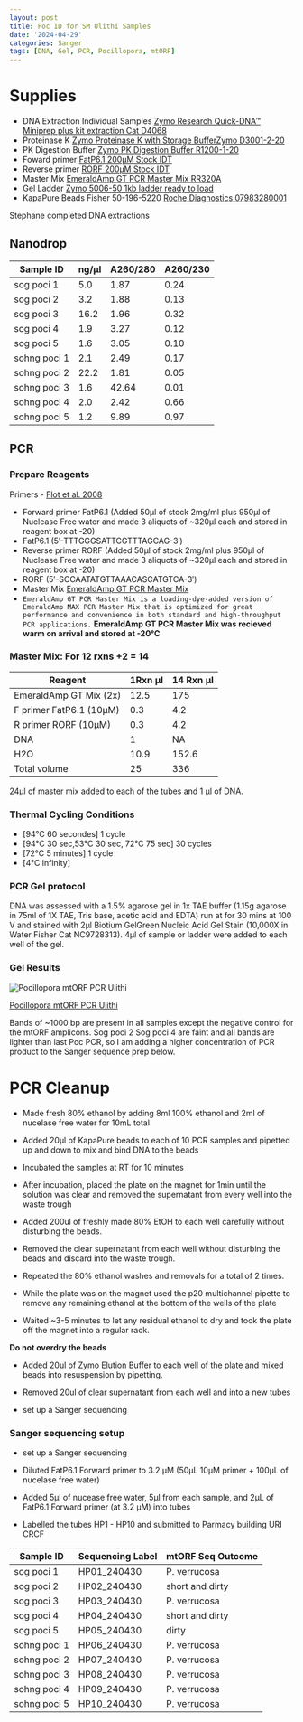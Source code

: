 ```yaml
---
layout: post
title: Poc ID for SM Ulithi Samples
date: '2024-04-29'
categories: Sanger
tags: [DNA, Gel, PCR, Pocillopora, mtORF]
---
```


# Supplies

- DNA Extraction Individual Samples [Zymo Research Quick-DNA™ Miniprep plus kit extraction Cat D4068](https://github.com/hputnam/Putnam_Lab_Notebook/blob/master/images/d4068_d4069_quick-dna_miniprep_plus_kit.pdf) 
- Proteinase K [Zymo Proteinase K with Storage BufferZymo D3001-2-20](https://www.zymoresearch.com/products/proteinase-k-w-storage-buffer-set)
- PK Digestion Buffer [Zymo PK Digestion Buffer R1200-1-20](https://www.zymoresearch.com/products/pk-digestion-buffer)   
- Foward primer [FatP6.1 200µM Stock IDT](https://github.com/hputnam/Putnam_Lab_Notebook/blob/master/images/Fatp6.1_IDT_Spec_328104852.pdf) 
- Reverse primer [RORF 200µM Stock IDT](https://github.com/hputnam/Putnam_Lab_Notebook/blob/master/images/RORF_IDT_Spec_328104853.pdf)         
- Master Mix [EmeraldAmp GT PCR Master Mix RR320A](https://github.com/hputnam/Putnam_Lab_Notebook/blob/master/images/TaKaRa_Emerald_RR320A_DS.pdf)
- Gel Ladder [Zymo 5006-50 1kb ladder ready to load](https://www.zymoresearch.com/products/zr-1-kb-dna-marker)
- KapaPure Beads Fisher 50-196-5220 [Roche Diagnostics 07983280001](https://www.fishersci.com/shop/products/kapa-pure-beads-4/501965220) 

Stephane completed DNA extractions

## Nanodrop

Sample ID |  ng/µl | A260/280 | A260/230|
---|---|---| ---|
sog poci 1 |   5.0|1.87|0.24|
sog poci 2 |   3.2|1.88|0.13|
sog poci 3 |  16.2|1.96|0.32|
sog poci 4 |   1.9|3.27|0.12|
sog poci 5 |   1.6|3.05|0.10|
sohng poci 1 | 2.1|2.49|0.17|
sohng poci 2 |22.2|1.81|0.05|
sohng poci 3 | 1.6|42.64|0.01|
sohng poci 4 | 2.0|2.42|0.66|
sohng poci 5 | 1.2|9.89|0.97|


## PCR
### Prepare Reagents
Primers - [Flot et al. 2008](https://www.sciencedirect.com/science/article/pii/S1631069107003812?via%3Dihub)   
- Forward primer FatP6.1	(Added 50µl of stock 2mg/ml plus 950µl of Nuclease Free water and made 3 aliquots of ~320µl each and stored in reagent box at -20)   
- FatP6.1 (5′-TTTGGGSATTCGTTTAGCAG-3′)    
- Reverse primer RORF	(Added 50µl of stock 2mg/ml plus 950µl of Nuclease Free water and made 3 aliquots of ~320µl each and stored in reagent box at -20)     
- RORF (5′-SCCAATATGTTAAACASCATGTCA-3′)    
- Master Mix [EmeraldAmp GT PCR Master Mix]()
- ```EmeraldAmp GT PCR Master Mix is a loading-dye-added version of EmeraldAmp MAX PCR Master Mix that is optimized for great performance and convenience in both standard and high-throughput PCR applications.```
**EmeraldAmp GT PCR Master Mix was recieved warm on arrival and stored at -20°C**

### Master Mix: For 12 rxns +2 = 14 

Reagent | 1Rxn µl | 14 Rxn µl |  
---|---|---|
EmeraldAmp GT Mix (2x)| 		12.5	|	175|
F primer FatP6.1 (10µM) |	0.3	|	4.2
R primer RORF		(10µM)  |	0.3	|	4.2
DNA		|				1		| NA	
H2O			|			10.9	|	152.6
Total volume 		|	25		|	336

24µl of master mix added to each of the tubes and 1 µl of DNA. 


### Thermal Cycling Conditions 
- [94°C 60 secondes] 1 cycle
- [94°C 30 sec,53°C 30 sec, 72°C 75 sec] 30 cycles
- [72°C 5 minutes] 1 cycle
- [4°C infinity]

### PCR Gel protocol
DNA was assessed with a 1.5% agarose gel in 1x TAE buffer (1.15g agarose in 75ml of 1X TAE, Tris base, acetic acid and EDTA) run at for 30 mins at 100 V and stained with 2µl Biotium GelGreen Nucleic Acid Gel Stain (10,000X in Water Fisher Cat NC9728313). 4µl of sample or ladder were added to each well of the gel.

### Gel Results
   
![Pocillopora mtORF PCR Ulithi](https://github.com/hputnam/Putnam_Lab_Notebook/blob/master/images/20240429_Stephane_mtORF_gel.jpg?raw=true)

[Pocillopora mtORF PCR Ulithi](https://github.com/hputnam/Putnam_Lab_Notebook/blob/master/images/20240429_Stephane_mtORF_gel.jpg?raw=true)


Bands of ~1000 bp are present in all samples except the negative control for the mtORF amplicons. Sog poci 2 Sog poci 4 are faint and all bands are lighter than last Poc PCR, so I am adding a higher concentration of PCR product to the Sanger sequence prep below.  


# PCR Cleanup
- Made fresh 80% ethanol by adding 8ml 100% ethanol and 2ml of nucelase free water for 10mL total

- Added 20µl of KapaPure beads  to each of 10 PCR samples and pipetted up and down to mix and bind DNA to the beads

-  Incubated the samples at RT for 10 minutes 

- After incubation, placed the plate on the magnet for 1min until the solution was clear and removed the supernatant from every well into the waste trough

- Added 200ul of freshly made 80% EtOH to each well carefully without disturbing the beads. 

- Removed the clear supernatant from each well without disturbing the beads and discard into the waste trough.

- Repeated the 80% ethanol washes and removals for a total of 2 times. 

- While the plate was on the magnet used the p20 multichannel pipette to remove any remaining ethanol at the bottom of the wells of the plate 

- Waited ~3-5 minutes to let any residual ethanol to dry and took the plate off the magnet into a regular rack.

**Do not overdry the beads**

- Added 20ul of Zymo Elution Buffer to each well of the plate and mixed beads into resuspension by pipetting.

- Removed 20ul of clear supernatant from each well and into a new tubes

- set up a Sanger sequencing 


### Sanger sequencing setup
- set up a Sanger sequencing 

- Diluted FatP6.1 Forward primer to 3.2 µM (50µL 10µM primer + 100µL of nucelase free water)

- Added 5µl of nucease free water, 5µl from each sample, and 2µL of FatP6.1 Forward primer (at 3.2 µM) into tubes

- Labelled the tubes HP1 - HP10 and submitted to Parmacy building URI CRCF 

   
Sample ID |  Sequencing Label | mtORF Seq Outcome |
---|---|----|
sog poci 1 |   HP01_240430| P. verrucosa|
sog poci 2 |   HP02_240430| short and dirty |
sog poci 3 |   HP03_240430| P. verrucosa|
sog poci 4 |   HP04_240430| short and dirty |
sog poci 5 |   HP05_240430| dirty |
sohng poci 1 | HP06_240430| P. verrucosa|
sohng poci 2 | HP07_240430| P. verrucosa|
sohng poci 3 | HP08_240430| P. verrucosa|
sohng poci 4 | HP09_240430| P. verrucosa|
sohng poci 5 | HP10_240430| P. verrucosa|
